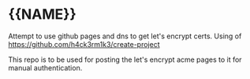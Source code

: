 # {{NAME}}

Attempt to use github pages and dns to get let's encrypt certs. Using of https://github.com/h4ck3rm1k3/create-project

This repo is to be used for posting the let's encrypt acme pages to it for manual authentication.
